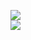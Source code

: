 [![](https://img.shields.io/badge/Made%20With-Github%20Spray-lightgrey.svg?style=for-the-badge&logo=github)](https://github.com/Annihil/github-spray#1234)  
[![](https://i.imgur.com/2DrTn0Z.gif)](https://github.com/Annihil/github-spray)